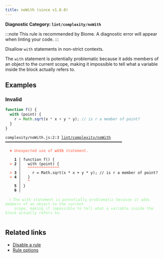 ```yaml
---
title: noWith (since v1.0.0)
---
```


**Diagnostic Category: `lint/complexity/noWith`**

:::note
This rule is recommended by Biome. A diagnostic error will appear when linting your code.
:::

Disallow `with` statements in non-strict contexts.

The `with` statement is potentially problematic because it adds members of an object to the current
scope, making it impossible to tell what a variable inside the block actually refers to.

## Examples

### Invalid

```js
function f() {
  with (point) {
    r = Math.sqrt(x * x + y * y); // is r a member of point?
  }
}
```

<pre class="language-text"><code class="language-text">complexity/noWith.js:2:3 <a href="https://biomejs.dev/linter/rules/no-with">lint/complexity/noWith</a> ━━━━━━━━━━━━━━━━━━━━━━━━━━━━━━━━━━━━━━━━━━━━━━━━━━━━

<strong><span style="color: Tomato;">  </span></strong><strong><span style="color: Tomato;">✖</span></strong> <span style="color: Tomato;">Unexpected use of </span><span style="color: Tomato;"><strong>with</strong></span><span style="color: Tomato;"> statement.</span>
  
    <strong>1 │ </strong>function f() {
<strong><span style="color: Tomato;">  </span></strong><strong><span style="color: Tomato;">&gt;</span></strong> <strong>2 │ </strong>  with (point) {
   <strong>   │ </strong>  <strong><span style="color: Tomato;">^</span></strong><strong><span style="color: Tomato;">^</span></strong><strong><span style="color: Tomato;">^</span></strong><strong><span style="color: Tomato;">^</span></strong><strong><span style="color: Tomato;">^</span></strong><strong><span style="color: Tomato;">^</span></strong><strong><span style="color: Tomato;">^</span></strong><strong><span style="color: Tomato;">^</span></strong><strong><span style="color: Tomato;">^</span></strong><strong><span style="color: Tomato;">^</span></strong><strong><span style="color: Tomato;">^</span></strong><strong><span style="color: Tomato;">^</span></strong><strong><span style="color: Tomato;">^</span></strong><strong><span style="color: Tomato;">^</span></strong>
<strong><span style="color: Tomato;">  </span></strong><strong><span style="color: Tomato;">&gt;</span></strong> <strong>3 │ </strong>    r = Math.sqrt(x * x + y * y); // is r a member of point?
<strong><span style="color: Tomato;">  </span></strong><strong><span style="color: Tomato;">&gt;</span></strong> <strong>4 │ </strong>  }
   <strong>   │ </strong>  <strong><span style="color: Tomato;">^</span></strong>
    <strong>5 │ </strong>}
    <strong>6 │ </strong>
  
<strong><span style="color: lightgreen;">  </span></strong><strong><span style="color: lightgreen;">ℹ</span></strong> <span style="color: lightgreen;">The with statement is potentially problematic because it adds members of an object to the current
</span><span style="color: lightgreen;">  </span><span style="color: lightgreen;">  </span><span style="color: lightgreen;">scope, making it impossible to tell what a variable inside the block actually refers to.</span>
  
</code></pre>

## Related links

- [Disable a rule](/linter/#disable-a-lint-rule)
- [Rule options](/linter/#rule-options)
